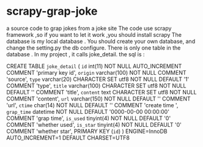 # scrapy-grap-joke
a source code to  grap jokes from a  joke site
The code use scrapy framework ,so if you want to let it work ,you should install scrapy
The database is my local database .  You should create your own database, and change the setting.py the db configure.
There is only one table in the database . In my project , it calls joke_detail. the sql is :

CREATE TABLE `joke_detail` (
  `id` int(11) NOT NULL AUTO_INCREMENT COMMENT 'primary key id',
  `origin` varchar(100) NOT NULL COMMENT 'source',
  `type` varchar(20) CHARACTER SET utf8 NOT NULL DEFAULT '1' COMMENT 'type',
  `title` varchar(100) CHARACTER SET utf8 NOT NULL DEFAULT '' COMMENT 'title',
  `content` text CHARACTER SET utf8 NOT NULL COMMENT 'content',
  `url` varchar(150) NOT NULL DEFAULT '' COMMENT 'url',
  `ctime` char(14) NOT NULL DEFAULT '' COMMENT 'create time ',
  `grap_time` datetime NOT NULL DEFAULT '0000-00-00 00:00:00' COMMENT 'grap time',
  `is_used` tinyint(4) NOT NULL DEFAULT '0' COMMENT 'whether used',
  `is_star` tinyint(4) NOT NULL DEFAULT '0' COMMENT 'whether star',
  PRIMARY KEY (`id`)
) ENGINE=InnoDB AUTO_INCREMENT=1 DEFAULT CHARSET=UTF8
